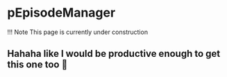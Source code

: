 # pEpisodeManager

!!! Note
    This  page is currently under construction 

## Hahaha like I would be productive enough to get this one too :zany_face: